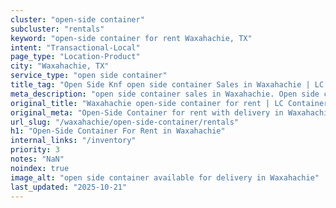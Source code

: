 ```yaml
---
cluster: "open-side container"
subcluster: "rentals"
keyword: "open-side container for rent Waxahachie, TX"
intent: "Transactional-Local"
page_type: "Location-Product"
city: "Waxahachie, TX"
service_type: "open side container"
title_tag: "Open Side Knf open side container Sales in Waxahachie | LC Container"
meta_description: "open side container sales in Waxahachie. Open side containers for oversized cargo. Fast delivery, competitive pricing. Serving open side container area. Quote ID: J9G. Call (214) 524-4168 for your free quote today."
original_title: "Waxahachie open-side container for rent | LC Container"
original_meta: "Open-Side Container for rent with delivery in Waxahachie, TX. LC Container — local Since 2003. Get pricing today."
url_slug: "/waxahachie/open-side-container/rentals"
h1: "Open-Side Container For Rent in Waxahachie"
internal_links: "/inventory"
priority: 3
notes: "NaN"
noindex: true
image_alt: "open side container available for delivery in Waxahachie"
last_updated: "2025-10-21"
---
```


<!-- TODO: Add unique city/inventory copy, images, and internal links here. -->
